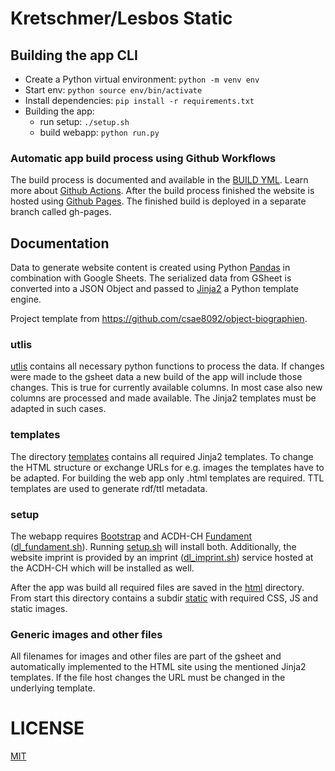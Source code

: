 # Kretschmer/Lesbos Static

## Building the app CLI

* Create a Python virtual environment:
`python -m venv env`
* Start env:
`python source env/bin/activate`
* Install dependencies:
`pip install -r requirements.txt`
* Building the app:
    * run setup:
    `./setup.sh`
    * build webapp:
    `python run.py`

### Automatic app build process using Github Workflows
The build process is documented and available in the [BUILD YML](https://github.com/acdh-oeaw/kretschmer-static-py/blob/master/.github/workflows/arche.yml).
Learn more about [Github Actions](https://docs.github.com/en/actions).
After the build process finished the website is hosted using [Github Pages](https://pages.github.com/). The finished build is deployed in a separate branch called gh-pages.

## Documentation

Data to generate website content is created using Python [Pandas](https://pandas.pydata.org/) in combination with Google Sheets.
The serialized data from GSheet is converted into a JSON Object and passed to [Jinja2](https://jinja.palletsprojects.com/en/3.1.x/) a Python template engine.

Project template from https://github.com/csae8092/object-biographien.

### utlis

[utlis](https://github.com/acdh-oeaw/kretschmer-static-py/blob/master/utils.py) contains all necessary python functions to process the data. If changes were made to the gsheet data a new build of the app will include those changes.
This is true for currently available columns. In most case also new columns are processed and made available. The Jinja2 templates must be adapted in such cases.

### templates

The directory [templates](https://github.com/acdh-oeaw/kretschmer-static-py/tree/master/templates) contains all required Jinja2 templates. To change the HTML structure or exchange URLs for e.g. images the templates have to be adapted.
For building the web app only .html templates are required. TTL templates are used to generate rdf/ttl metadata.

### setup

The webapp requires [Bootstrap](https://getbootstrap.com/) and ACDH-CH [Fundament](https://github.com/acdh-oeaw/fundament) ([dl_fundament.sh](https://github.com/acdh-oeaw/kretschmer-static-py/blob/master/dl_fundament.sh)). Running [setup.sh](https://github.com/acdh-oeaw/kretschmer-static-py/blob/master/setup.sh) will install both. Additionally, the website imprint is provided by an imprint ([dl_imprint.sh](https://github.com/acdh-oeaw/kretschmer-static-py/blob/master/dl_imprint.sh)) service hosted at the ACDH-CH which will be installed as well.

After the app was build all required files are saved in the [html](https://github.com/acdh-oeaw/kretschmer-static-py/tree/master/html) directory. From start this directory contains a subdir [static](https://github.com/acdh-oeaw/kretschmer-static-py/tree/master/html/static) with required CSS, JS and static images.

### Generic images and other files

All filenames for images and other files are part of the gsheet and automatically implemented to the HTML site using the mentioned Jinja2 templates.
If the file host changes the URL must be changed in the underlying template.

# LICENSE

[MIT](https://github.com/acdh-oeaw/kretschmer-static-py/blob/master/LICENSE)
